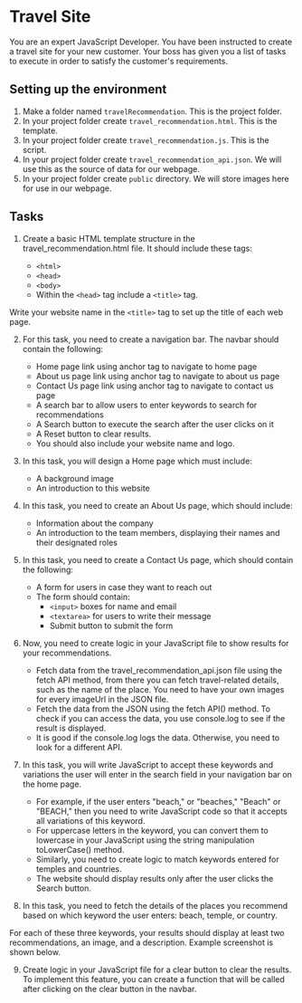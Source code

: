 # Travel Site

You are an expert JavaScript Developer. You have been instructed to create a travel site for your new customer. Your boss has given you a list of tasks to execute in order to satisfy the customer's requirements.

## Setting up the environment

1. Make a folder named `travelRecommendation`. This is the project folder.
2. In your project folder create `travel_recommendation.html`. This is the template.
3. In your project folder create `travel_recommendation.js`. This is the script.
4. In your project folder create `travel_recommendation_api.json`. We will use this as the source of data for our webpage.
5. In your project folder create `public` directory. We will store images here for use in our webpage.

## Tasks

1. Create a basic HTML template structure in the travel_recommendation.html file. It should include these tags:

   - `<html>`
   - `<head>`
   - `<body>`
   - Within the `<head>` tag include a `<title>` tag.

Write your website name in the `<title>` tag to set up the title of each web page.

2. For this task, you need to create a navigation bar. The navbar should contain the following:

   - Home page link using anchor tag <a> to navigate to home page
   - About us page link using anchor tag <a> to navigate to about us page
   - Contact Us page link using anchor tag <a> to navigate to contact us page
   - A search bar to allow users to enter keywords to search for recommendations
   - A Search button to execute the search after the user clicks on it
   - A Reset button to clear results.
   - You should also include your website name and logo.

3. In this task, you will design a Home page which must include:

   - A background image
   - An introduction to this website

4. In this task, you need to create an About Us page, which should include:

   - Information about the company
   - An introduction to the team members, displaying their names and their designated roles

5. In this task, you need to create a Contact Us page, which should contain the following:

   - A form for users in case they want to reach out
   - The form should contain:
     - `<input>` boxes for name and email
     - `<textarea>` for users to write their message
     - Submit button to submit the form

6. Now, you need to create logic in your JavaScript file to show results for your recommendations.

   - Fetch data from the travel_recommendation_api.json file using the fetch API method, from there you can fetch travel-related details, such as the name of the place. You need to have your own images for every imageUrl in the JSON file.
   - Fetch the data from the JSON using the fetch API() method. To check if you can access the data, you use console.log to see if the result is displayed.
   - It is good if the console.log logs the data. Otherwise, you need to look for a different API.

7. In this task, you will write JavaScript to accept these keywords and variations the user will enter in the search field in your navigation bar on the home page.

   - For example, if the user enters "beach," or "beaches," "Beach" or "BEACH," then you need to write JavaScript code so that it accepts all variations of this keyword.
   - For uppercase letters in the keyword, you can convert them to lowercase in your JavaScript using the string manipulation toLowerCase() method.
   - Similarly, you need to create logic to match keywords entered for temples and countries.
   - The website should display results only after the user clicks the Search button.

8. In this task, you need to fetch the details of the places you recommend based on which keyword the user enters: beach, temple, or country.

For each of these three keywords, your results should display at least two recommendations, an image, and a description. Example screenshot is shown below.

9. Create logic in your JavaScript file for a clear button to clear the results. To implement this feature, you can create a function that will be called after clicking on the clear button in the navbar.
